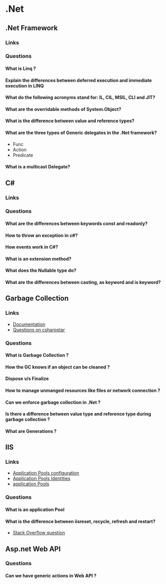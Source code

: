 # .Net

## .Net Framework

### Links

### Questions

#### What is Linq ?

#### Explain the differences between deferred execution and immediate execution in LINQ

#### What do the following acronyms stand for: IL, CIL, MSIL, CLI and JIT?

#### What are the overridable methods of System.Object?

#### What is the difference between value and reference types?

#### What are the three types of Generic delegates in the .Net framework?

* Func
* Action
* Predicate

#### What is a multicast Delegate?

## C#

### Links

### Questions

#### What are the differences between keywords const and readonly?

#### How to throw an exception in c#?

#### How events work in C#?

#### What is an extension method?

#### What does the Nullable<T> type do?

#### What are the differences between casting, as keyword and is keyword?


## Garbage Collection

### Links

* [Documentation](https://docs.microsoft.com/en-us/dotnet/standard/garbage-collection/fundamentals)
* [Questions on csharpstar](http://www.csharpstar.com/interview-questions-garbage-collection-csharp/)

### Questions

#### What is Garbage Collection ?

#### How the GC knows if an object can be cleaned ?

#### Dispose v/s Finalize

#### How to manage unmanged resources like files or network connection ?

#### Can we enforce garbage collection in .Net ?

#### Is there a difference between value type and reference type during garbage collection ?

#### What are Generations ?

## IIS

### Links

* [Application Pools configuration](https://docs.microsoft.com/en-us/iis/configuration/system.applicationhost/applicationpools/)
* [Application Pools Identities](https://docs.microsoft.com/en-us/iis/manage/configuring-security/application-pool-identities)
* [application Pools](https://docs.microsoft.com/en-us/previous-versions/windows/it-pro/windows-server-2008-R2-and-2008/cc735247(v=ws.10))

### Questions

#### What is an application Pool

#### What is the difference between iisreset, recycle, refresh and restart?
* [Stack Overflow question]()

## Asp.net Web API

### Questions

#### Can we have generic actions in Web API ?

